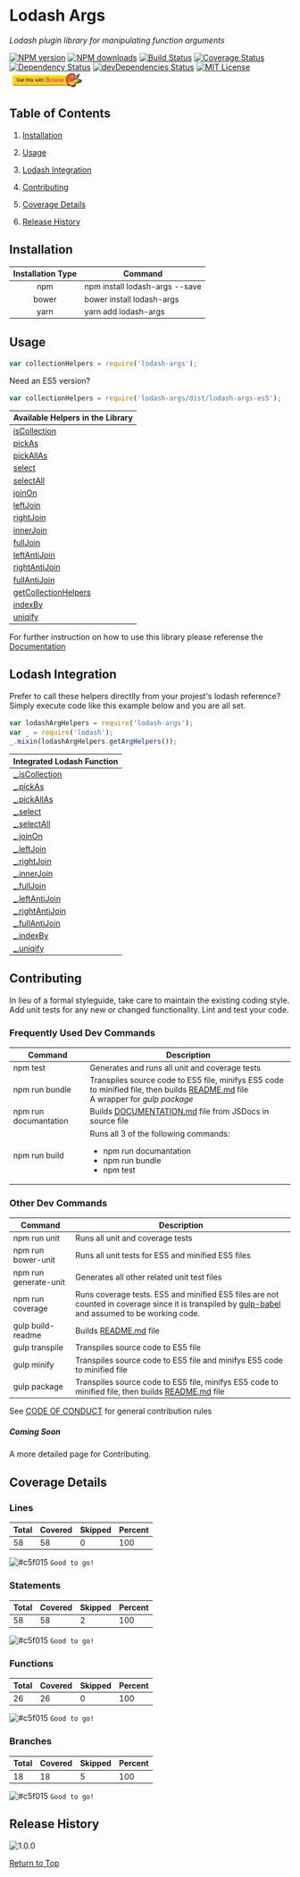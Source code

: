 # Lodash Args
*Lodash plugin library for manipulating function arguments*

[![NPM version](http://img.shields.io/npm/v/lodash-args.svg?style=flat)][npm-url] [![NPM downloads](http://img.shields.io/npm/dm/lodash-args.svg?style=flat)][npm-url] [![Build Status](https://travis-ci.org/JSystemsTech/lodash-args.svg?branch=master)][travis-url] <a href="https://coveralls.io/github/JSystemsTech/lodash-args?branch=master"><img src="https://coveralls.io/repos/github/JSystemsTech/lodash-args/badge.svg?branch=master" alt="Coverage Status" /></a> [![Dependency Status](https://david-dm.org/JSystemsTech/lodash-args.svg?style=flat&branch=master)][dependencies-url] [![devDependencies Status](https://david-dm.org/JSystemsTech/lodash-args/dev-status.svg?branch=master)][dev-dependencies-url] [![MIT License](http://img.shields.io/badge/license-MIT-blue.svg?style=flat)][license-url] <a href="https://github.com/JSystemsTech/lodash-args#README"><img src="https://github.com/JSystemsTech/lodash-args/raw/master/gulpCustomPlugins/customBadges/bower-badge.png" alt="Bower Package" height="30" width="130"></a>
## <a name="table-of-contents_2"></a>Table of Contents
1. [Installation](#installation_3)

2. [Usage](#usage_4)

3. [Lodash Integration](#lodash-integration_5)

4. [Contributing](#contributing_6)

5. [Coverage Details](#coverage-details_7)

6. [Release History](#release-history_8)

## <a name="installation_3"></a>Installation
| Installation Type | Command |
| :----: | ---- |
| npm | npm install lodash-args --save |
| bower | bower install lodash-args |
| yarn | yarn add lodash-args |

## <a name="usage_4"></a>Usage
``` javascript
var collectionHelpers = require('lodash-args');
```

Need an ES5 version?

``` javascript
var collectionHelpers = require('lodash-args/dist/lodash-args-es5');
```

| Available Helpers in the Library |
| ---- |
| [isCollection][isCollection-url] |
| [pickAs][pickAs-url] |
| [pickAllAs][pickAllAs-url] |
| [select][select-url] |
| [selectAll][selectAll-url] |
| [joinOn][joinOn-url] |
| [leftJoin][leftJoin-url] |
| [rightJoin][rightJoin-url] |
| [innerJoin][innerJoin-url] |
| [fullJoin][fullJoin-url] |
| [leftAntiJoin][leftAntiJoin-url] |
| [rightAntiJoin][rightAntiJoin-url] |
| [fullAntiJoin][fullAntiJoin-url] |
| [getCollectionHelpers][getCollectionHelpers-url] |
| [indexBy][indexBy-url] |
| [uniqify][uniqify-url] |

For further instruction on how to use this library please referense the [Documentation][documentation-url]

## <a name="lodash-integration_5"></a>Lodash Integration
Prefer to call these helpers directlly from your projest's lodash reference?
Simply execute code like this example below and you are all set.

``` javascript
var lodashArgHelpers = require('lodash-args');
var _ = require('lodash');
_.mixin(lodashArgHelpers.getArgHelpers());
```

| Integrated Lodash Function |
| ---- |
| [_.isCollection][isCollection-url] |
| [_.pickAs][pickAs-url] |
| [_.pickAllAs][pickAllAs-url] |
| [_.select][select-url] |
| [_.selectAll][selectAll-url] |
| [_.joinOn][joinOn-url] |
| [_.leftJoin][leftJoin-url] |
| [_.rightJoin][rightJoin-url] |
| [_.innerJoin][innerJoin-url] |
| [_.fullJoin][fullJoin-url] |
| [_.leftAntiJoin][leftAntiJoin-url] |
| [_.rightAntiJoin][rightAntiJoin-url] |
| [_.fullAntiJoin][fullAntiJoin-url] |
| [_.indexBy][indexBy-url] |
| [_.uniqify][uniqify-url] |

## <a name="contributing_6"></a>Contributing
In lieu of a formal styleguide, take care to maintain the existing coding style.
Add unit tests for any new or changed functionality. Lint and test your code.

### Frequently Used Dev Commands
| Command | Description |
| ---- | ---- |
| npm test | Generates and runs all unit and coverage tests |
| npm run bundle | Transpiles source code to ES5 file, minifys ES5 code to minified file, then builds [README.md][readme-url] file <br> A wrapper for *gulp package* |
| npm run documantation | Builds [DOCUMENTATION.md][documentation-url] file from JSDocs in source file |
| npm run build | Runs all 3 of the following commands: <br><ul><li>npm run documantation</li><li>npm run bundle</li><li>npm test</li></ul> |

### Other Dev Commands
| Command | Description |
| ---- | ---- |
| npm run unit | Runs all unit and coverage tests |
| npm run bower-unit | Runs all unit tests for ES5 and minified ES5 files |
| npm run generate-unit | Generates all other related unit test files |
| npm run coverage | Runs coverage tests. ES5 and minified ES5 files are not counted in coverage since it is transpiled by [gulp-babel](https://www.npmjs.com/package/gulp-babel) and assumed to be working code. |
| gulp build-readme | Builds [README.md][readme-url] file |
| gulp transpile | Transpiles source code to ES5 file |
| gulp minify | Transpiles source code to ES5 file and minifys ES5 code to minified file |
| gulp package | Transpiles source code to ES5 file, minifys ES5 code to minified file, then builds [README.md][readme-url] file |

See [CODE OF CONDUCT][code-of-conduct-url] for general contribution rules

##### Coming Soon
A more detailed page for Contributing.

## <a name="coverage-details_7"></a>Coverage Details
### Lines
| Total | Covered | Skipped | Percent |
| ---- | ---- | ---- | ---- |
| 58 | 58 | 0 | 100 |
![#c5f015](https://placehold.it/15/c5f015/000000?text=+) `Good to go!`

### Statements
| Total | Covered | Skipped | Percent |
| ---- | ---- | ---- | ---- |
| 58 | 58 | 2 | 100 |
![#c5f015](https://placehold.it/15/c5f015/000000?text=+) `Good to go!`

### Functions
| Total | Covered | Skipped | Percent |
| ---- | ---- | ---- | ---- |
| 26 | 26 | 0 | 100 |
![#c5f015](https://placehold.it/15/c5f015/000000?text=+) `Good to go!`

### Branches
| Total | Covered | Skipped | Percent |
| ---- | ---- | ---- | ---- |
| 18 | 18 | 5 | 100 |
![#c5f015](https://placehold.it/15/c5f015/000000?text=+) `Good to go!`


## <a name="release-history_8"></a>Release History
![1.0.0](https://img.shields.io/badge/1.0.0-Initial_release-green.svg?style=social)

[Return to Top](#table-of-contents_2)

[license-url]: LICENSE
[code-of-conduct-url]: CODE_OF_CONDUCT
[npm-url]: https://www.npmjs.com/package/lodash-args
[travis-url]: https://travis-ci.org/JSystemsTech/lodash-args?branch=master
[dependencies-url]: https://david-dm.org/JSystemsTech/lodash-args?branch=master
[dev-dependencies-url]:https://david-dm.org/JSystemsTech/lodash-args?type=dev&branch=master
[coverage-url]: https://coveralls.io/github/JSystemsTech/lodash-args?branch=master
[documentation-url]: https://github.com/JSystemsTech/lodash-args/blob/master/DOCUMENTATION.md
[readme-url]: https://github.com/JSystemsTech/lodash-args/blob/master/README.md
[isCollection-url]: https://github.com/JSystemsTech/lodash-args/blob/master/DOCUMENTATION.md#iscollection
[pickAs-url]: https://github.com/JSystemsTech/lodash-args/blob/master/DOCUMENTATION.md#pickas
[pickAllAs-url]: https://github.com/JSystemsTech/lodash-args/blob/master/DOCUMENTATION.md#pickallas
[select-url]: https://github.com/JSystemsTech/lodash-args/blob/master/DOCUMENTATION.md#select
[selectAll-url]: https://github.com/JSystemsTech/lodash-args/blob/master/DOCUMENTATION.md#selectall
[joinOn-url]: https://github.com/JSystemsTech/lodash-args/blob/master/DOCUMENTATION.md#joinon
[leftJoin-url]: https://github.com/JSystemsTech/lodash-args/blob/master/DOCUMENTATION.md#leftjoin
[rightJoin-url]: https://github.com/JSystemsTech/lodash-args/blob/master/DOCUMENTATION.md#rightjoin
[innerJoin-url]: https://github.com/JSystemsTech/lodash-args/blob/master/DOCUMENTATION.md#innerjoin
[fullJoin-url]: https://github.com/JSystemsTech/lodash-args/blob/master/DOCUMENTATION.md#fulljoin
[leftAntiJoin-url]: https://github.com/JSystemsTech/lodash-args/blob/master/DOCUMENTATION.md#leftantijoin
[rightAntiJoin-url]: https://github.com/JSystemsTech/lodash-args/blob/master/DOCUMENTATION.md#rightantijoin
[fullAntiJoin-url]: https://github.com/JSystemsTech/lodash-args/blob/master/DOCUMENTATION.md#fullantijoin
[indexBy-url]: https://github.com/JSystemsTech/lodash-args/blob/master/DOCUMENTATION.md#indexby
[uniqify-url]: https://github.com/JSystemsTech/lodash-args/blob/master/DOCUMENTATION.md#uniqify
[getCollectionHelpers-url]: https://github.com/JSystemsTech/lodash-args/blob/master/DOCUMENTATION.md#getcollectionhelpers
